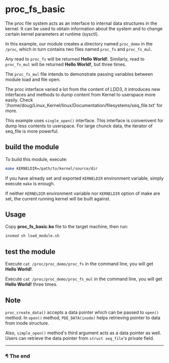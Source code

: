 # proc_fs_basic

The proc file system acts as an interface to internal data structures in the
kernel. It can be used to obtain information about the system and to change
certain kernel parameters at runtime (sysctl).

In this example, our module creates a directory named `proc_demo` in the
`/proc`, which in turn contains two files named `proc_fs` and `proc_fs_mul`.

Any read to `proc_fs` will be returned **Hello World!**. Similarly, read to
`proc_fs_mul` will be returned **Hello World!**, but three times.

The `proc_fs_mul` file intends to demonstrate passing variables between
module load and file open.

The proc interface varied a lot from the content of LDD3, it introduces new
interfaces and methods to dump content from Kernel to userspace more easily.
Check '/home/doug/Linux_Kernel/linux/Documentation/filesystems/seq_file.txt'
for more.

This example uses `single_open()` interface. This interface is convenivent for
dump less contents to userspace. For large chunck data, the iterator of
seq_file is more powerful.

## build the module

To build this module, execute:

```bash
make KERNELDIR=/path/to/kernel/source/dir
```

If you have already set and exported `KERNELDIR` environment variable, simply
execute `make` is enough.

If neither `KERNELDIR` environment variable nor `KERNELDIR` option of make
are set, the current running kernel will be built against.

## Usage

Copy **proc_fs_basic.ko** file to the target machine, then run:

```bash
insmod sh load_module.sh
```

## test the module

Execute `cat /proc/proc_demo/proc_fs` in the command line, you will get
**Hello World!**.

Execute `cat /proc/proc_demo/proc_fs_mul` in the command line, you will get
**Hello World!** three times.

## Note

`proc_create_data()` accepts a data pointer which can be passed to `open()`
method. In `open()` method, `PDE_DATA(inode)` helps retrieving pointer to data
from inode structure.

Also, `simple_open()` method's third argument acts as a data pointer as well.
Users can retrieve the data pointer from `struct seq_file`'s private field.

---

### ¶ The end
